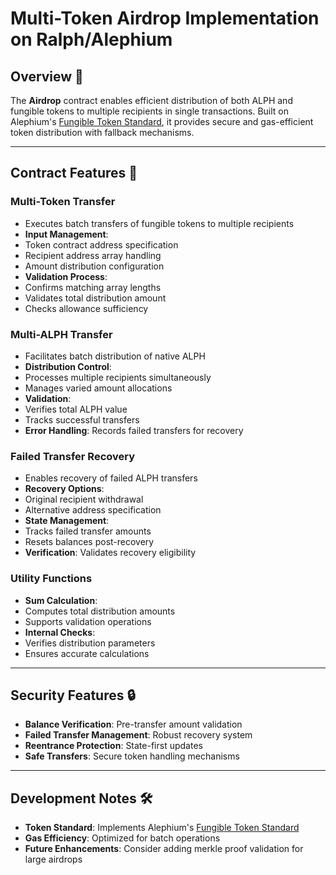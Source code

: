 # Multi-Token Airdrop Implementation on Ralph/Alephium

## Overview 🎯
The **Airdrop** contract enables efficient distribution of both ALPH and fungible tokens to multiple recipients in single transactions. Built on Alephium's [Fungible Token Standard](https://docs.alephium.org/dapps/standards/fungible-tokens/#fungible-token-standard), it provides secure and gas-efficient token distribution with fallback mechanisms.

---

## Contract Features 🚀

### **Multi-Token Transfer**
- Executes batch transfers of fungible tokens to multiple recipients
- **Input Management**:
 - Token contract address specification
 - Recipient address array handling
 - Amount distribution configuration
- **Validation Process**:
 - Confirms matching array lengths
 - Validates total distribution amount
 - Checks allowance sufficiency

### **Multi-ALPH Transfer**
- Facilitates batch distribution of native ALPH
- **Distribution Control**:
 - Processes multiple recipients simultaneously
 - Manages varied amount allocations
- **Validation**:
 - Verifies total ALPH value
 - Tracks successful transfers
- **Error Handling**: Records failed transfers for recovery

### **Failed Transfer Recovery**
- Enables recovery of failed ALPH transfers
- **Recovery Options**:
 - Original recipient withdrawal
 - Alternative address specification
- **State Management**:
 - Tracks failed transfer amounts
 - Resets balances post-recovery
- **Verification**: Validates recovery eligibility

### **Utility Functions**
- **Sum Calculation**:
 - Computes total distribution amounts
 - Supports validation operations
- **Internal Checks**:
 - Verifies distribution parameters
 - Ensures accurate calculations

---

## Security Features 🔒
- **Balance Verification**: Pre-transfer amount validation
- **Failed Transfer Management**: Robust recovery system
- **Reentrance Protection**: State-first updates
- **Safe Transfers**: Secure token handling mechanisms

---

## Development Notes 🛠️
- **Token Standard**: Implements Alephium's [Fungible Token Standard](https://docs.alephium.org/dapps/standards/fungible-tokens/#fungible-token-standard)
- **Gas Efficiency**: Optimized for batch operations
- **Future Enhancements**: Consider adding merkle proof validation for large airdrops